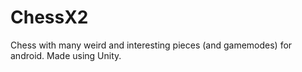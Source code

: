 # ChessX2
Chess with many weird and interesting pieces (and gamemodes) for android. Made using Unity.
